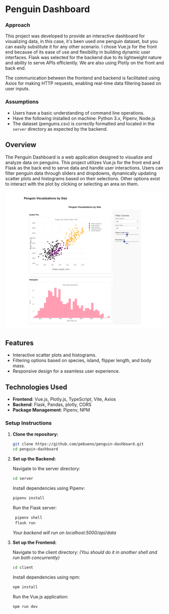 # Penguin Dashboard

### Approach

This project was developed to provide an interactive dashboard for visualizing data, in this case, it's been used one penguin dataset, but you can easily substitute it for any other scenario. I chose Vue.js for the front end because of its ease of use and flexibility in building dynamic user interfaces. Flask was selected for the backend due to its lightweight nature and ability to serve APIs efficiently. We are also using Plotly on the front and back end.

The communication between the frontend and backend is facilitated using Axios for making HTTP requests, enabling real-time data filtering based on user inputs. 

### Assumptions

- Users have a basic understanding of command line operations.
- Have the following installed on machine: Python 3.x, Pipenv, Node.js
- The dataset (penguins.csv) is correctly formatted and located in the `server` directory as expected by the backend.


## Overview

The Penguin Dashboard is a web application designed to visualize and analyze data on penguins. This project utilizes Vue.js for the front end and Flask as the back end to serve data and handle user interactions. Users can filter penguin data through sliders and dropdowns, dynamically updating scatter plots and histograms based on their selections. Other options exist to interact with the plot by clicking or selecting an area on them.

![Penguin Dashboard](client/src/assets/screencapture.png)

## Features

- Interactive scatter plots and histograms.
- Filtering options based on species, island, flipper length, and body mass.
- Responsive design for a seamless user experience.

## Technologies Used

- **Frontend**: Vue.js, Plotly.js, TypeScript, Vite, Axios
- **Backend**: Flask, Pandas, plotly, CORS
- **Package Management**: Pipenv, NPM

### Setup Instructions

1. **Clone the repository:**

   ```bash
   git clone https://github.com/pebueno/penguin-dashboard.git
   cd penguin-dashboard
   ```

2. **Set up the Backend:**

   Navigate to the server directory:

   ```bash
   cd server
    ```
   Install dependencies using Pipenv:
   ```bash
   pipenv install
    ```
   Run the Flask server:
   ```bash
    pipenv shell
    flask run
    ```
    *Your backend will run on localhost:5000/api/data*

3. **Set up the Frontend:**

   Navigate to the client directory: *(You should do it in another shell and run both concurrently)*

   ```bash
   cd client
   ```

    Install dependencies using npm:
    ```bash
    npm install
    ```

    Run the Vue.js application:
    ```bash
    npm run dev
    ```